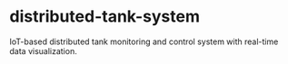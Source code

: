 # distributed-tank-system
IoT-based distributed tank monitoring and control system with real-time data visualization.
